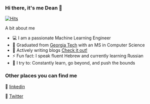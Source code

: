 ### Hi there, it's me Dean 👋

[![Hits](https://hits.seeyoufarm.com/api/count/incr/badge.svg?url=https%3A%2F%2Fgithub.com%2Fblankdean&count_bg=%2379C83D&title_bg=%23555555&icon=&icon_color=%23E7E7E7&title=hits&edge_flat=false)](https://hits.seeyoufarm.com)

A bit about me

- 💻 I am a passionate Machine Learning Engineer
- 🌱 Graduated from [Georgia Tech](https://omscs.gatech.edu/specialization-computing-systems) with an MS in Computer Science
- 💬 Actively writing blogs [Check it out!](https://medium.com/@blankdean) 
- ⚡ Fun fact: I speak fluent Hebrew and currently learning Russian
- 🧗 I try to: Constantly learn, go beyond, and push the bounds


### Other places you can find me

💼  [linkedin](https://www.linkedin.com/in/blankdean/)

🐣  [Twitter](https://twitter.com/codewithdean)
